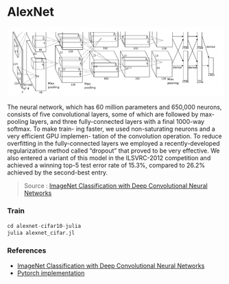 # AlexNet

<p align="center">
  <img src="docs/AlexNet.png" />
</p>

The neural network, which has 60 million parameters and 650,000 neurons, consists of five convolutional layers, some of which are followed by max-pooling layers, and three fully-connected layers with a final 1000-way softmax. To make train- ing faster, we used non-saturating neurons and a very efficient GPU implemen- tation of the convolution operation. To reduce overfitting in the fully-connected layers we employed a recently-developed regularization method called “dropout” that proved to be very effective. We also entered a variant of this model in the ILSVRC-2012 competition and achieved a winning top-5 test error rate of 15.3%, compared to 26.2% achieved by the second-best entry.

> Source : [ImageNet Classification with Deep Convolutional Neural Networks](https://papers.nips.cc/paper/2012/file/c399862d3b9d6b76c8436e924a68c45b-Paper.pdf)

### Train
```julia
cd alexnet-cifar10-julia
julia alexnet_cifar.jl
```

### References
- [ImageNet Classification with Deep Convolutional Neural Networks](https://papers.nips.cc/paper/2012/file/c399862d3b9d6b76c8436e924a68c45b-Paper.pdf)
- [Pytorch implementation](https://github.com/pytorch/vision/blob/main/torchvision/models/alexnet.py)
